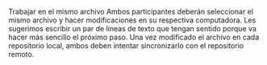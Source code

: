 Trabajar en el mismo archivo
Ambos participantes deberán seleccionar el mismo archivo y hacer modificaciones en su respectiva computadora. Les sugerimos escribir un par de líneas de texto que tengan sentido porque va hacer más sencillo el próximo paso.
Una vez modificado el archivo en cada repositorio local, ambos deben intentar sincronizarlo con el repositorio remoto.